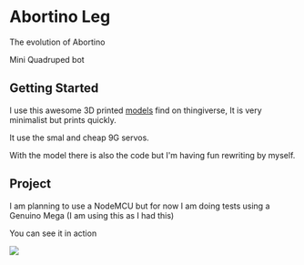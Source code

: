 # Abortino Leg



The evolution of Abortino

Mini Quadruped bot 

## Getting Started


I use this awesome 3D printed [models](https://www.thingiverse.com/thing:38159) find on thingiverse, It is very minimalist but prints quickly.


It use the smal and cheap 9G servos.

With the model there is also the code but I'm having fun rewriting by myself.


## Project

I am planning to use a NodeMCU but for now I am doing tests using a Genuino Mega (I am using this as I had this)

You can see it in action

![](https://gph.is/g/ajwKk1n)

